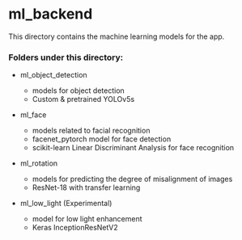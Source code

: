 # ml_backend

This directory contains the machine learning models for the app.

### Folders under this directory:

- ml_object_detection
    - models for object detection
    - Custom & pretrained YOLOv5s
    
- ml_face
    - models related to facial recognition
    - facenet_pytorch model for face detection
    - scikit-learn Linear Discriminant Analysis for face recognition
    
- ml_rotation
    - models for predicting the degree of misalignment of images
    - ResNet-18 with transfer learning
    
- ml_low_light (Experimental)
    - model for low light enhancement
    - Keras InceptionResNetV2
    